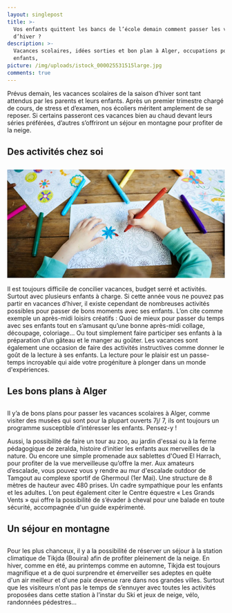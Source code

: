 ```yaml
---
layout: singlepost
title: >-
  Vos enfants quittent les bancs de l’école demain comment passer les vacances
  d’hiver ?
description: >-
  Vacances scolaires, idées sorties et bon plan à Alger, occupations pour les
  enfants, 
picture: /img/uploads/istock_000025531515large.jpg
comments: true
---
```

Prévus demain, les vacances scolaires de la saison d’hiver sont tant attendus par les parents et leurs enfants. Après un premier trimestre chargé de cours, de stress et d’examen, nos écoliers méritent amplement de se reposer. Si certains passeront ces vacances bien au chaud devant leurs séries préférées, d’autres s’offriront un séjour en montagne pour profiter de la neige.

 

## Des activités chez soi

## 

![](/img/uploads/il-adore-le-coloriage-tant-mieux-ca-lui-fait-du-bien.jpeg)

Il est toujours difficile de concilier vacances, budget serré et activités. Surtout avec plusieurs enfants à charge. Si cette année vous ne pouvez pas partir en vacances d’hiver, il existe cependant de nombreuses activités possibles pour passer de bons moments avec ses enfants. L’on cite comme exemple un après-midi loisirs créatifs : Quoi de mieux pour passer du temps avec ses enfants tout en s’amusant qu’une bonne après-midi collage, découpage, coloriage… Ou tout simplement faire participer ses enfants à la préparation d’un gâteau et le manger au goûter. Les vacances sont également une occasion de faire des activités instructives comme donner le goût de la lecture à ses enfants. La lecture pour le plaisir est un passe-temps incroyable qui aide votre progéniture à plonger dans un monde d'expériences.

 

## Les bons plans à Alger

## 

Il y’a de bons plans pour passer les vacances scolaires à Alger, comme visiter des musées qui sont pour la plupart ouverts 7j/ 7, ils ont toujours un programme susceptible d’intéresser les enfants. Pensez-y !

Aussi, la possibilité de faire un tour au zoo, au jardin d'essai ou à la ferme pédagogique de zeralda, histoire d’initier les enfants aux merveilles de la nature. Ou encore une simple promenade aux sablettes d'Oued El Harrach, pour profiter de la vue merveilleuse qu’offre la mer. Aux amateurs d’escalade, vous pouvez vous y rendre au mur d'escalade outdoor de Tamgout au complexe sportif de Ghermoul (1er Mai). Une structure de 8 mètres de hauteur avec 480 prises. Un cadre sympathique pour les enfants et les adultes. L’on peut également citer le Centre équestre « Les Grands Vents » qui offre la possibilité de s’évader à cheval pour une balade en toute sécurité, accompagnée d'un guide expérimenté.  

 

##  Un séjour en montagne

## 

Pour les plus chanceux, il y a la possibilité de réserver un séjour à la station climatique de Tikjda (Bouira) afin de profiter pleinement de la neige. En hiver, comme en été, au printemps comme en automne, Tikjda est toujours magnifique et a de quoi surprendre et émerveiller ses adeptes en quête d'un air meilleur et d'une paix devenue rare dans nos grandes villes. Surtout que les visiteurs n’ont pas le temps de s’ennuyer avec toutes les activités proposées dans cette station à l’instar du Ski et jeux de neige, vélo, randonnées pédestres…
